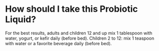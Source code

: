 # How should I take this Probiotic Liquid?

For the best results, adults and children 12 and up mix 1 tablespoon with water, yogurt, or kefir daily (before bed). Children 2 to 12: mix 1 teaspoon with water or a favorite beverage daily (before bed).